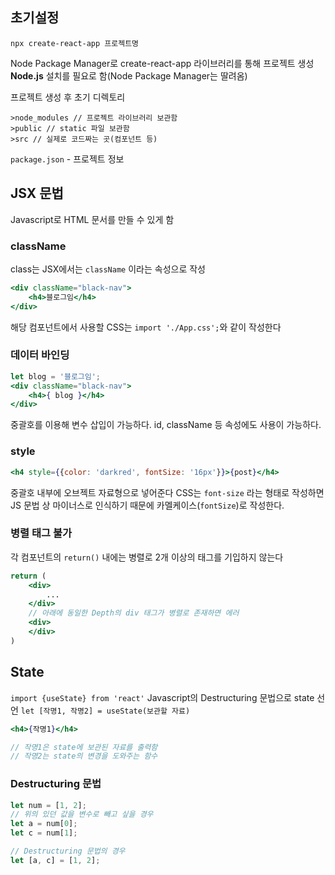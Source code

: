 
## 초기설정

`npx create-react-app 프로젝트명`

Node Package Manager로 create-react-app 라이브러리를 통해 프로젝트 생성
__Node.js__ 설치를 필요로 함(Node Package Manager는 딸려옴)

프로젝트 생성 후 초기 디렉토리

```
>node_modules // 프로젝트 라이브러리 보관함
>public // static 파일 보관함
>src // 실제로 코드짜는 곳(컴포넌트 등)
```

`package.json` - 프로젝트 정보

## JSX 문법

Javascript로 HTML 문서를 만들 수 있게 함

### className

class는 JSX에서는 `className` 이라는 속성으로 작성
```jsx
<div className="black-nav">  
    <h4>블로그임</h4>  
</div>
```

해당 컴포넌트에서 사용할 CSS는
`import './App.css';`와 같이 작성한다

### 데이터 바인딩

```jsx
let blog = '블로그임';
<div className="black-nav">  
    <h4>{ blog }</h4>  
</div>
```
중괄호를 이용해 변수 삽입이 가능하다.
id, className 등 속성에도 사용이 가능하다.

### style

```jsx
<h4 style={{color: 'darkred', fontSize: '16px'}}>{post}</h4>
```
중괄호 내부에 오브젝트 자료형으로 넣어준다
CSS는 `font-size` 라는 형태로 작성하면 JS 문법 상 마이너스로 인식하기 때문에
카멜케이스(`fontSize`)로 작성한다.

### 병렬 태그 불가

각 컴포넌트의 `return()` 내에는 병렬로 2개 이상의 태그를 기입하지 않는다

```jsx
return (
	<div>
		...
	</div>
	// 아래에 동일한 Depth의 div 태그가 병렬로 존재하면 에러
	<div>
	</div>
)
```


## State

`import {useState} from 'react'`
Javascript의 Destructuring 문법으로 state 선언
`let [작명1, 작명2] = useState(보관할 자료)`

```jsx
<h4>{작명1}</h4>

// 작명1은 state에 보관된 자료를 출력함
// 작명2는 state의 변경을 도와주는 함수
```

### Destructuring 문법

```js
let num = [1, 2];
// 위의 있던 값을 변수로 빼고 싶을 경우
let a = num[0];
let c = num[1];

// Destructuring 문법의 경우
let [a, c] = [1, 2];
```
